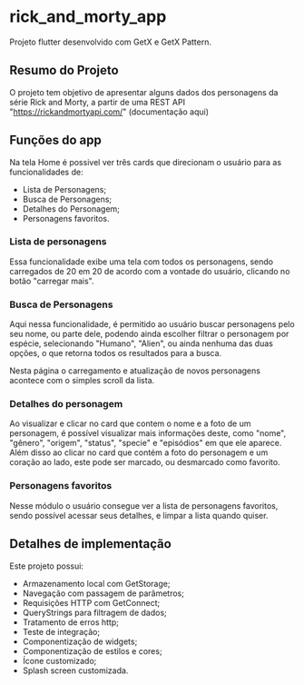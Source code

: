 # rick_and_morty_app

Projeto flutter desenvolvido com GetX e GetX Pattern.

## Resumo do Projeto

O projeto tem objetivo de apresentar alguns dados dos personagens da série Rick and Morty, 
a partir de uma REST API "https://rickandmortyapi.com/" (documentação aqui)

## Funções do app

Na tela Home é possivel ver três cards que direcionam o usuário para as funcionalidades de:

  - Lista de Personagens;
  - Busca de Personagens;
  - Detalhes do Personagem;
  - Personagens favoritos.
 
### Lista de personagens

Essa funcionalidade exibe uma tela com todos os personagens, sendo carregados de 20 em 20 de
acordo com a vontade do usuário, clicando no botão "carregar mais".

### Busca de Personagens

Aqui nessa funcionalidade, é permitido ao usuário buscar personagens pelo seu nome, ou parte
dele, podendo ainda escolher filtrar o personagem por espécie, selecionando "Humano", "Alien",
ou ainda nenhuma das duas opções, o que retorna todos os resultados para a busca.

Nesta página o carregamento e atualização de novos personagens acontece com o simples scroll da lista. 

### Detalhes do personagem

Ao visualizar e clicar no card que contem o nome e a foto de um personagem, é possível visualizar 
mais informações deste, como "nome", "gênero", "origem", "status", "specie" e "episódios" em que ele aparece.
Além disso ao clicar no card que contém a foto do personagem e um coração ao lado, este pode ser marcado, 
ou desmarcado como favorito.

### Personagens favoritos

Nesse módulo o usuário consegue ver a lista de personagens favoritos, sendo possível acessar seus 
detalhes, e limpar a lista quando quiser.

## Detalhes de implementação

Este projeto possui:

  - Armazenamento local com GetStorage;  
  - Navegação com passagem de parâmetros;
  - Requisições HTTP com GetConnect;
  - QueryStrings para filtragem de dados;
  - Tratamento de erros http;
  - Teste de integração;
  - Componentização de widgets;
  - Componentização de estilos e cores;
  - Ícone customizado;
  - Splash screen customizada.
